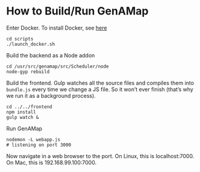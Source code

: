 # How to Build/Run GenAMap

Enter Docker. To install Docker, see [here](../Docker/Quick_Start.md)

	cd scripts	
	./launch_docker.sh

Build the backend as a Node addon

	cd /usr/src/genamap/src/Scheduler/node
	node-gyp rebuild
	
Build the frontend. Gulp watches all the source files and compiles them into `bundle.js` every time we change a JS file. So it won’t ever finish (that’s why we run it as a background process).

	cd ../../frontend
	npm install
	gulp watch &
	
Run GenAMap

	nodemon -L webapp.js
	# listening on port 3000
	
Now navigate in a web browser to the port. On Linux, this is localhost:7000. On Mac, this is 192.168.99.100:7000. 